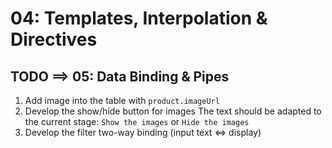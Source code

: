 # 04: Templates, Interpolation & Directives

## TODO ==> 05: Data Binding & Pipes

1. Add image into the table with `product.imageUrl` 
2. Develop the show/hide button for images
The text should be adapted to the current stage: `Show the images` or `Hide the images`
3. Develop the filter two-way binding (input text <=> display)